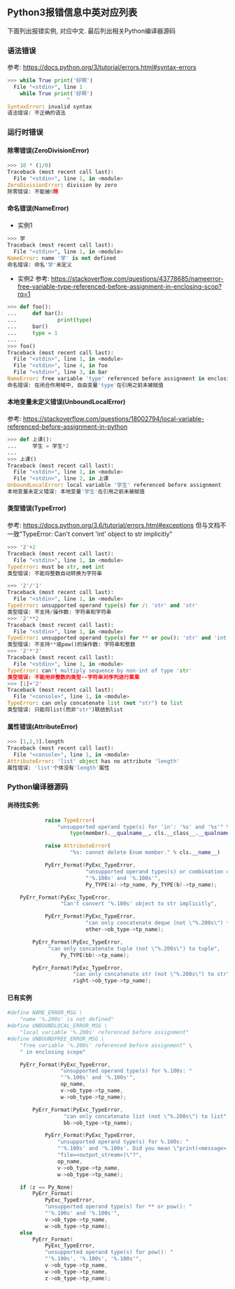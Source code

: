 ## Python3报错信息中英对应列表

下面列出报错实例, 对应中文. 最后列出相关Python编译器源码

### 语法错误
参考: https://docs.python.org/3/tutorial/errors.html#syntax-errors
```python
>>> while True print('好啊')
  File "<stdin>", line 1
    while True print('好啊')
                   ^
SyntaxError: invalid syntax
语法错误: 不正确的语法
```

### 运行时错误

#### 除零错误(ZeroDivisionError)
```python
>>> 10 * (1/0)
Traceback (most recent call last):
  File "<stdin>", line 1, in <module>
ZeroDivisionError: division by zero
除零错误: 不能被0除
```

#### 命名错误(NameError)
- 实例1
```python
>>> 学
Traceback (most recent call last):
  File "<stdin>", line 1, in <module>
NameError: name '学' is not defined
命名错误: 命名'学'未定义
```
- 实例2
参考: https://stackoverflow.com/questions/43778685/nameerror-free-variable-type-referenced-before-assignment-in-enclosing-scop?rq=1
```python
>>> def foo():
...     def bar():
...             print(type)
...     bar()
...     type = 1
... 
>>> foo()
Traceback (most recent call last):
  File "<stdin>", line 1, in <module>
  File "<stdin>", line 4, in foo
  File "<stdin>", line 3, in bar
NameError: free variable 'type' referenced before assignment in enclosing scope
命名错误: 在闭合作用域中, 自由变量'type'在引用之前未被赋值
```

#### 本地变量未定义错误(UnboundLocalError)
参考: https://stackoverflow.com/questions/18002794/local-variable-referenced-before-assignment-in-python
```python
>>> def 上课():
...     学生 = 学生*2
... 
>>> 上课()
Traceback (most recent call last):
  File "<stdin>", line 1, in <module>
  File "<stdin>", line 2, in 上课
UnboundLocalError: local variable '学生' referenced before assignment
本地变量未定义错误: 本地变量'学生'在引用之前未被赋值
```

#### 类型错误(TypeError)
参考: https://docs.python.org/3.6/tutorial/errors.html#exceptions
但与文档不一致"TypeError: Can't convert 'int' object to str implicitly"
```python
>>> '2'+2
Traceback (most recent call last):
  File "<stdin>", line 1, in <module>
TypeError: must be str, not int
类型错误: 不能将整数自动转换为字符串
```

```python
>>> '2'/'1'
Traceback (most recent call last):
  File "<stdin>", line 1, in <module>
TypeError: unsupported operand type(s) for /: 'str' and 'str'
类型错误: 不支持/操作数: 字符串和字符串
>>> '2'**2
Traceback (most recent call last):
  File "<stdin>", line 1, in <module>
TypeError: unsupported operand type(s) for ** or pow(): 'str' and 'int'
类型错误: 不支持**或pow()的操作数: 字符串和整数
>>> '2'*'2'
Traceback (most recent call last):
  File "<stdin>", line 1, in <module>
TypeError: can't multiply sequence by non-int of type 'str'
类型错误: 不能用非整数的类型--字符串对序列进行累乘
>>> [1]+'2'
Traceback (most recent call last):
  File "<console>", line 1, in <module>
TypeError: can only concatenate list (not "str") to list
类型错误: 只能将list(而非"str")联结到list
```

#### 属性错误(AttributeError)
```python
>>> [1,2,3].length
Traceback (most recent call last):
  File "<console>", line 1, in <module>
AttributeError: 'list' object has no attribute 'length'
属性错误: 'list'个体没有'length'属性
```

### Python编译器源码

#### 尚待找实例:
```python
            raise TypeError(
                "unsupported operand type(s) for 'in': '%s' and '%s'" % (
                    type(member).__qualname__, cls.__class__.__qualname__))
```

```python
            raise AttributeError(
                    "%s: cannot delete Enum member." % cls.__name__)
```

```c
            PyErr_Format(PyExc_TypeError,
                         "unsupported operand types(s) or combination of types: "
                         "'%.100s' and '%.100s'",
                         Py_TYPE(a)->tp_name, Py_TYPE(b)->tp_name);
```

```c
    PyErr_Format(PyExc_TypeError,
                 "Can't convert '%.100s' object to str implicitly",
```

```c
            PyErr_Format(PyExc_TypeError,
                         "can only concatenate deque (not \"%.200s\") to deque",
                         other->ob_type->tp_name);
```

```c
        PyErr_Format(PyExc_TypeError,
             "can only concatenate tuple (not \"%.200s\") to tuple",
                 Py_TYPE(bb)->tp_name);
```

```c
        PyErr_Format(PyExc_TypeError,
                     "can only concatenate str (not \"%.200s\") to str",
                     right->ob_type->tp_name);
```

#### 已有实例
```python
#define NAME_ERROR_MSG \
    "name '%.200s' is not defined"
#define UNBOUNDLOCAL_ERROR_MSG \
    "local variable '%.200s' referenced before assignment"
#define UNBOUNDFREE_ERROR_MSG \
    "free variable '%.200s' referenced before assignment" \
    " in enclosing scope"
```

```c
    PyErr_Format(PyExc_TypeError,
                 "unsupported operand type(s) for %.100s: "
                 "'%.100s' and '%.100s'",
                 op_name,
                 v->ob_type->tp_name,
                 w->ob_type->tp_name);
```

```c
        PyErr_Format(PyExc_TypeError,
                  "can only concatenate list (not \"%.200s\") to list",
                  bb->ob_type->tp_name);
```

```c
            PyErr_Format(PyExc_TypeError,
                "unsupported operand type(s) for %.100s: "
                "'%.100s' and '%.100s'. Did you mean \"print(<message>, "
                "file=<output_stream>)\"?",
                op_name,
                v->ob_type->tp_name,
                w->ob_type->tp_name);
```

```c
    if (z == Py_None)
        PyErr_Format(
            PyExc_TypeError,
            "unsupported operand type(s) for ** or pow(): "
            "'%.100s' and '%.100s'",
            v->ob_type->tp_name,
            w->ob_type->tp_name);
    else
        PyErr_Format(
            PyExc_TypeError,
            "unsupported operand type(s) for pow(): "
            "'%.100s', '%.100s', '%.100s'",
            v->ob_type->tp_name,
            w->ob_type->tp_name,
            z->ob_type->tp_name);
```

